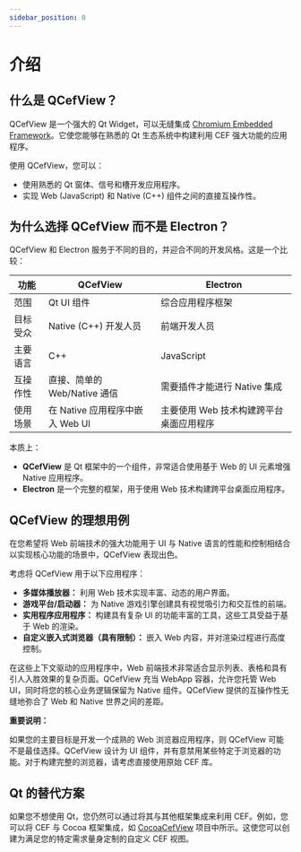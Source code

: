 ```yaml
---
sidebar_position: 0
---
```


# 介绍

## 什么是 QCefView？

QCefView 是一个强大的 Qt Widget，可以无缝集成 [Chromium Embedded Framework](https://bitbucket.org/chromiumembedded)。它使您能够在熟悉的 Qt 生态系统中构建利用 CEF 强大功能的应用程序。

使用 QCefView，您可以：

-   使用熟悉的 Qt 窗体、信号和槽开发应用程序。
-   实现 Web (JavaScript) 和 Native (C++) 组件之间的直接互操作性。

## 为什么选择 QCefView 而不是 Electron？

QCefView 和 Electron 服务于不同的目的，并迎合不同的开发风格。这是一个比较：

| 功能           | QCefView                                                                 | Electron                                                                   |
| -------------- | ------------------------------------------------------------------------ | -------------------------------------------------------------------------- |
| 范围           | Qt UI 组件                                                              | 综合应用程序框架                                                           |
| 目标受众       | Native (C++) 开发人员                                                    | 前端开发人员                                                               |
| 主要语言       | C++                                                                      | JavaScript                                                                 |
| 互操作性       | 直接、简单的 Web/Native 通信                                            | 需要插件才能进行 Native 集成                                                 |
| 使用场景       | 在 Native 应用程序中嵌入 Web UI                                         | 主要使用 Web 技术构建跨平台桌面应用程序                                    |

本质上：

-   **QCefView** 是 Qt 框架中的一个组件，非常适合使用基于 Web 的 UI 元素增强 Native 应用程序。
-   **Electron** 是一个完整的框架，用于使用 Web 技术构建跨平台桌面应用程序。

## QCefView 的理想用例

在您希望将 Web 前端技术的强大功能用于 UI 与 Native 语言的性能和控制相结合以实现核心功能的场景中，QCefView 表现出色。

考虑将 QCefView 用于以下应用程序：

-   **多媒体播放器：** 利用 Web 技术实现丰富、动态的用户界面。
-   **游戏平台/启动器：** 为 Native 游戏引擎创建具有视觉吸引力和交互性的前端。
-   **实用程序应用程序：** 构建具有复杂 UI 的功能丰富的工具，这些工具受益于基于 Web 的渲染。
-   **自定义嵌入式浏览器（具有限制）：** 嵌入 Web 内容，并对渲染过程进行高度控制。

在这些上下文驱动的应用程序中，Web 前端技术非常适合显示列表、表格和具有引人入胜效果的复杂页面。QCefView 充当 WebApp 容器，允许您托管 Web UI，同时将您的核心业务逻辑保留为 Native 组件。QCefView 提供的互操作性无缝地弥合了 Web 和 Native 世界之间的差距。

**重要说明：**

如果您的主要目标是开发一个成熟的 Web 浏览器应用程序，则 QCefView 可能不是最佳选择。QCefView 设计为 UI 组件，并有意禁用某些特定于浏览器的功能。对于构建完整的浏览器，请考虑直接使用原始 CEF 库。

## Qt 的替代方案

如果您不想使用 Qt，您仍然可以通过将其与其他框架集成来利用 CEF。例如，您可以将 CEF 与 Cocoa 框架集成，如 [CocoaCefView](https://github.com/CefView/CocoaCefView) 项目中所示。这使您可以创建为满足您的特定需求量身定制的自定义 CEF 视图。
